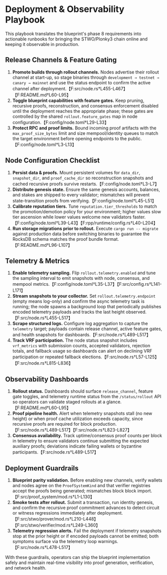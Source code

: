 # Deployment & Observability Playbook

This playbook translates the blueprint's phase 8 requirements into actionable
runbooks for bringing the STWO/Plonky3 chain online and keeping it observable in
production.

## Release Channels & Feature Gating

1. **Promote builds through rollout channels.** Nodes advertise their rollout
   channel at start-up, so stage binaries through `development → testnet →
   canary → mainnet` and use the status endpoint to confirm the active channel
   after deployment.【F:src/node.rs†L455-L467】【F:README.md†L60-L95】
2. **Toggle blueprint capabilities with feature gates.** Keep pruning,
   recursive proofs, reconstruction, and consensus enforcement disabled until
   the deployment reaches the appropriate phase; these gates are controlled by
   the shared `rollout.feature_gates` map in node configuration.【F:config/node.toml†L29-L33】
3. **Protect RPC and proof limits.** Bound incoming proof artifacts with the
   `max_proof_size_bytes` limit and size mempool/identity queues to match the
   target environment before opening endpoints to the public.【F:config/node.toml†L3-L13】

## Node Configuration Checklist

1. **Persist data & proofs.** Mount persistent volumes for `data_dir`,
   `snapshot_dir`, and `proof_cache_dir` so reconstruction snapshots and cached
   recursive proofs survive restarts.【F:config/node.toml†L3-L7】
2. **Distribute genesis state.** Ensure the same genesis accounts, balances,
   and stakes are shipped to every validator; mismatches will prevent
    state-transition proofs from verifying.【F:config/node.toml†L45-L51】
3. **Calibrate reputation tiers.** Tune `reputation.tier_thresholds` to match
   the promotion/demotion policy for your environment; higher values slow tier
   ascension while lower values welcome new validators faster.【F:config/node.toml†L39-L43】【F:rpp/runtime/config.rs†L40-L204】
4. **Run storage migrations prior to rollout.** Execute `cargo run -- migrate`
   against production data before switching binaries to guarantee the RocksDB
   schema matches the proof bundle format.【F:README.md†L96-L107】

## Telemetry & Metrics

1. **Enable telemetry sampling.** Flip `rollout.telemetry.enabled` and tune the
   sampling interval to emit snapshots with node, consensus, and mempool
   metrics.【F:config/node.toml†L35-L37】【F:src/config.rs†L141-L171】
2. **Stream snapshots to your collector.** Set `rollout.telemetry.endpoint`
   (empty means log-only) and confirm the async telemetry task is running; the
   node spawns a background loop that periodically publishes encoded telemetry
   payloads and tracks the last height observed.【F:src/node.rs†L455-L517】
3. **Scrape structured logs.** Configure log aggregation to capture the
   `telemetry` target; payloads contain release channel, active feature gates,
   and health snapshots for dashboards.【F:src/node.rs†L489-L517】
4. **Track VRF participation.** The node status snapshot includes `vrf_metrics`
   with submission counts, accepted validators, rejection totals, and fallback
   usage so dashboards can alert on declining VRF participation or repeated
   fallback elections.【F:src/node.rs†L57-L125】【F:src/node.rs†L815-L836】

## Observability Dashboards

1. **Rollout status.** Dashboards should surface `release_channel`, feature
   gate toggles, and telemetry runtime status from the `/status/rollout` API so
   operators can validate staged rollouts at a glance.【F:README.md†L60-L95】
2. **Proof pipeline health.** Alert when telemetry snapshots stall (no new
   height) or when proof cache utilization exceeds capacity, since recursive
   proofs are required for block production.【F:src/node.rs†L489-L517】【F:src/node.rs†L823-L827】
3. **Consensus availability.** Track uptime/consensus proof counts per block in
   telemetry to ensure validators continue submitting the expected auxiliary
   proofs; deviations indicate failing wallets or byzantine participants.【F:src/node.rs†L489-L517】

## Deployment Guardrails

1. **Blueprint parity validation.** Before enabling new channels, verify wallets
   and nodes agree on the `ProofSystemKind` and that verifier registries accept
   the proofs being generated; mismatches block block import.【F:src/proof_system/mod.rs†L1-L130】
2. **Smoke tests after rollout.** Submit a transaction, run identity genesis,
   and confirm the recursive proof commitment advances to detect circuit or
   witness regressions immediately after deployment.【F:src/stwo/prover/mod.rs†L210-L448】【F:src/stwo/verifier/mod.rs†L249-L360】
3. **Telemetry regression alerts.** Fail the deployment if telemetry snapshots
   stop at the prior height or if encoded payloads cannot be emitted; both
   symptoms surface via the telemetry loop warnings.【F:src/node.rs†L478-L517】

With these guardrails, operators can ship the blueprint implementation safely
and maintain real-time visibility into proof generation, verification, and
network health.
